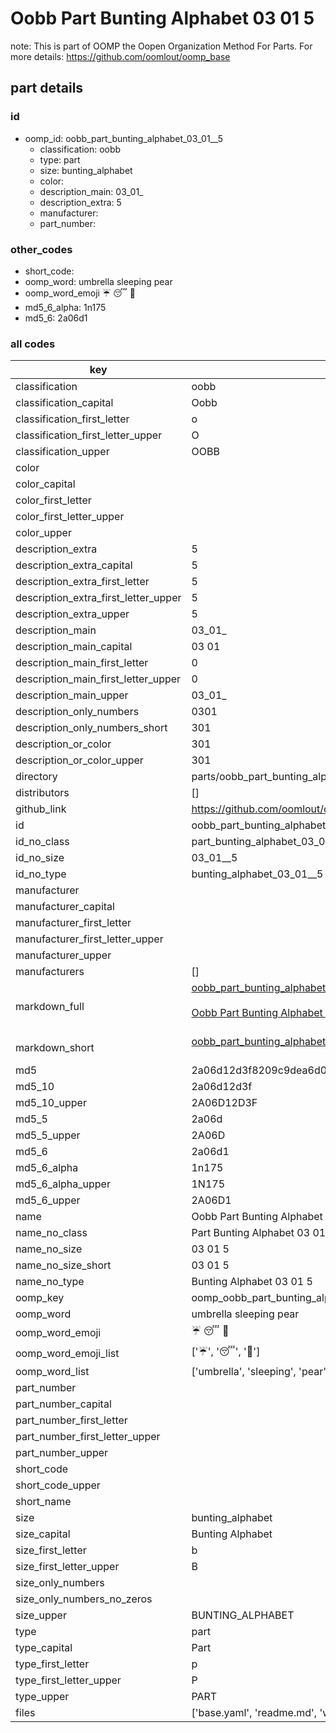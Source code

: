 # Oobb Part Bunting Alphabet 03 01  5  

note: This is part of OOMP the Oopen Organization Method For Parts. For more details: https://github.com/oomlout/oomp_base

##  part details





### id
* oomp_id: oobb_part_bunting_alphabet_03_01__5
  * classification: oobb
  * type: part
  * size: bunting_alphabet
  * color: 
  * description_main: 03_01_
  * description_extra: 5
  * manufacturer: 
  * part_number: 

### other_codes
* short_code: 
* oomp_word: umbrella sleeping pear
* oomp_word_emoji :umbrella: :sleeping: :pear:
* md5_6_alpha: 1n175
* md5_6: 2a06d1

### all codes 
| key | value |  
| --- | --- |  
| classification | oobb |  
| classification_capital | Oobb |  
| classification_first_letter | o |  
| classification_first_letter_upper | O |  
| classification_upper | OOBB |  
| color |  |  
| color_capital |  |  
| color_first_letter |  |  
| color_first_letter_upper |  |  
| color_upper |  |  
| description_extra | 5 |  
| description_extra_capital | 5 |  
| description_extra_first_letter | 5 |  
| description_extra_first_letter_upper | 5 |  
| description_extra_upper | 5 |  
| description_main | 03_01_ |  
| description_main_capital | 03 01  |  
| description_main_first_letter | 0 |  
| description_main_first_letter_upper | 0 |  
| description_main_upper | 03_01_ |  
| description_only_numbers | 0301 |  
| description_only_numbers_short | 301 |  
| description_or_color | 301 |  
| description_or_color_upper | 301 |  
| directory | parts/oobb_part_bunting_alphabet_03_01__5 |  
| distributors | [] |  
| github_link | https://github.com/oomlout/oomlout_oomp_part_src/tree/main/parts/oobb_part_bunting_alphabet_03_01__5/working |  
| id | oobb_part_bunting_alphabet_03_01__5 |  
| id_no_class | part_bunting_alphabet_03_01__5 |  
| id_no_size | 03_01__5 |  
| id_no_type | bunting_alphabet_03_01__5 |  
| manufacturer |  |  
| manufacturer_capital |  |  
| manufacturer_first_letter |  |  
| manufacturer_first_letter_upper |  |  
| manufacturer_upper |  |  
| manufacturers | [] |  
| markdown_full | [oobb_part_bunting_alphabet_03_01__5](https://github.com/oomlout/oomlout_oomp_part_src/tree/main/parts/oobb_part_bunting_alphabet_03_01__5/working)<br>[](https://github.com/oomlout/oomlout_oomp_part_src/tree/main/parts/oobb_part_bunting_alphabet_03_01__5/working)<br>[Oobb Part Bunting Alphabet 03 01  5](https://github.com/oomlout/oomlout_oomp_part_src/tree/main/parts/oobb_part_bunting_alphabet_03_01__5/working)<br><br> |  
| markdown_short | [oobb_part_bunting_alphabet_03_01__5](https://github.com/oomlout/oomlout_oomp_part_src/tree/main/parts/oobb_part_bunting_alphabet_03_01__5/working)<br><br> |  
| md5 | 2a06d12d3f8209c9dea6d0b11cf6d8ed |  
| md5_10 | 2a06d12d3f |  
| md5_10_upper | 2A06D12D3F |  
| md5_5 | 2a06d |  
| md5_5_upper | 2A06D |  
| md5_6 | 2a06d1 |  
| md5_6_alpha | 1n175 |  
| md5_6_alpha_upper | 1N175 |  
| md5_6_upper | 2A06D1 |  
| name | Oobb Part Bunting Alphabet 03 01  5 |  
| name_no_class | Part Bunting Alphabet 03 01  5 |  
| name_no_size | 03 01  5 |  
| name_no_size_short | 03 01  5 |  
| name_no_type | Bunting Alphabet 03 01  5 |  
| oomp_key | oomp_oobb_part_bunting_alphabet_03_01__5 |  
| oomp_word | umbrella sleeping pear |  
| oomp_word_emoji | :umbrella: :sleeping: :pear: |  
| oomp_word_emoji_list | [':umbrella:', ':sleeping:', ':pear:'] |  
| oomp_word_list | ['umbrella', 'sleeping', 'pear'] |  
| part_number |  |  
| part_number_capital |  |  
| part_number_first_letter |  |  
| part_number_first_letter_upper |  |  
| part_number_upper |  |  
| short_code |  |  
| short_code_upper |  |  
| short_name |  |  
| size | bunting_alphabet |  
| size_capital | Bunting Alphabet |  
| size_first_letter | b |  
| size_first_letter_upper | B |  
| size_only_numbers |  |  
| size_only_numbers_no_zeros |  |  
| size_upper | BUNTING_ALPHABET |  
| type | part |  
| type_capital | Part |  
| type_first_letter | p |  
| type_first_letter_upper | P |  
| type_upper | PART |  
| files | ['base.yaml', 'readme.md', 'working.json', 'working.yaml'] |  
